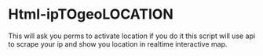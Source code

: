 # Html-ipTOgeoLOCATION
This will ask you perms to activate location if you do it this script will use api to scrape your ip and show you location in realtime interactive map.
